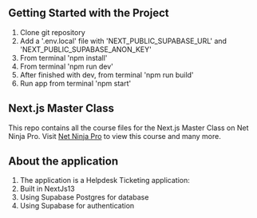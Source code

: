 ## Getting Started with the Project
1. Clone git repository
2. Add a '.env.local' file with 'NEXT_PUBLIC_SUPABASE_URL' and 'NEXT_PUBLIC_SUPABASE_ANON_KEY'
2. From terminal 'npm install'
3. From terminal 'npm run dev'
4. After finished with dev, from terminal 'npm run build'
5. Run app from terminal 'npm start'

## Next.js Master Class
This repo contains all the course files for the Next.js Master Class on Net Ninja Pro.
Visit [Net Ninja Pro](https://netninja.dev) to view this course and many more.

## About the application
1. The application is a Helpdesk Ticketing application:
2. Built in NextJs13
3. Using Supabase Postgres for database
4. Using Supabase for authentication